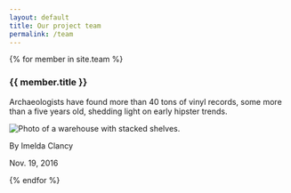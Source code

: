 ```yaml
---
layout: default
title: Our project team
permalink: /team
---
```

{% for member in site.team %}
<section class="mw10 center">
<article class="pv4 bb b--black-10 ph3 ph0-l">
<div class="flex flex-column flex-row-ns">
  <div class="w-100 w-60-ns pr3-ns order-2 order-1-ns">
    <h1 class="f3 athelas mt0 lh-title">
      {{ member.title }}
    </h1>
    <p class="f5 f4-l lh-copy athelas">
      Archaeologists have found more than 40 tons of vinyl records,
      some more than a five years old, shedding light on early hipster
      trends.
    </p>
  </div>
  <div class="pl3-ns order-1 order-2-ns mb4 mb0-ns w-100 w-40-ns">
    <img src="http://mrmrs.github.io/photos/warehouse.jpg" class="db" alt="Photo of a warehouse with stacked shelves.">
  </div>
</div>
<p class="f6 lh-copy gray mv0">By <span class="ttu">Imelda Clancy</span></p>
<time class="f6 db gray">Nov. 19, 2016</time>
</article>
</section>

{% endfor %}
